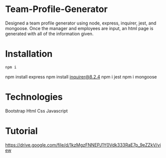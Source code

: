 # Team-Profile-Generator
Designed a team profile generator using node, express, inquirer, jest, and mongoose. Once the manager and employees 
are input, an html page is generated with all of the information given. 

# Installation
```bash
npm i
```
npm install express
npm install inquirer@8.2.4
npm i jest
npm i mongoose

# Technologies
Bootstrap
Html
Css
Javascript

# Tutorial


https://drive.google.com/file/d/1kzMgzFNNEPJ1Y0Vdk333RaE7p_9eZZkV/view



